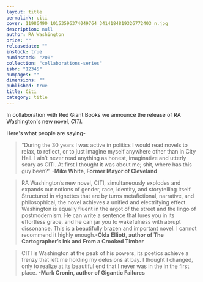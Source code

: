 ```yaml
---
layout: title
permalink: citi
cover: 11986490_10153596374049764_3414184819326772403_n.jpg
description: null
author: RA Washington
price: ""
releasedate: ""
instock: true
numinstock: "200"
collection: "collaborations-series"
isbn: "12345"
numpages: ""
dimensions: ""
published: true
title: Citi
category: title
---
```






In collaboration with Red Giant Books we announce the release of RA Washington's new novel, _CITI._ 

Here's what people are saying-

> “During the 30 years I was active in politics I would read novels to relax, to reflect, or to just imagine myself anywhere other than in City Hall. I ain’t never read anything as honest, imaginative and utterly scary as CITI. At first I thought it was about me; shit, where has this guy been?”
**-Mike White, Former Mayor of Cleveland**


> RA Washington’s new novel, CITI, simultaneously explodes and expands our notions of gender, race, identity, and storytelling itself. Structured in vignettes that are by turns metafictional, narrative, and philosophical, the novel achieves a unified and electrifying effect. Washington is equally fluent in the argot of the street and the lingo of postmodernism. He can write a sentence that lures you in its effortless grace, and he can jar you to wakefulness with abrupt dissonance. This is a beautifully brazen and important novel. I cannot recommend it highly enough.**-Okla Elliott, author of The Cartographer’s Ink and From a Crooked Timber**


> CITI is Washington at the peak of his powers, its poetics achieve a frenzy that left me holding my delusions at bay. I thought I changed, only to realize at its beautiful end that I never was in the in the first place.
**-Mark Cronin, author of Gigantic Failures**
